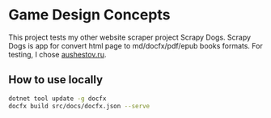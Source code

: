 # Game Design Concepts

This project tests my other website scraper project Scrapy Dogs. Scrapy Dogs is app for convert html page to md/docfx/pdf/epub books formats. For testing, I chose [aushestov.ru](http://aushestov.ru/шрайбер/).

## How to use locally

```sh
dotnet tool update -g docfx
docfx build src/docs/docfx.json --serve
```
